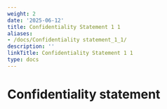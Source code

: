 ```yaml
---
weight: 2
date: '2025-06-12'
title: Confidentiality Statement 1 1
aliases:
- /docs/Confidentiality statement_1_1/
description: ''
linkTitle: Confidentiality Statement 1 1
type: docs
---
```


# Confidentiality statement

